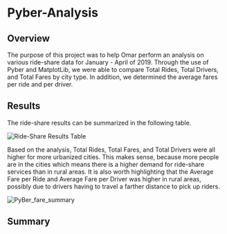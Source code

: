 # Pyber-Analysis

## Overview

The purpose of this project was to help Omar perform an analysis on various ride-share data for January - April of 2019. Through the use of Pyber and MatplotLib, we were able to compare Total Rides, Total Drivers, and Total Fares by city type. In addition, we determined the average fares per ride and per driver. 


## Results

The ride-share results can be summarized in the following table.


![Ride-Share Results Table](https://user-images.githubusercontent.com/111243284/192917499-8d006079-25f3-41e3-a464-9f187b340edf.png)



Based on the analysis, Total Rides, Total Fares, and Total Drivers were all higher for more urbanized cities. This makes sense, because more people are in the cities which means there is a higher demand for ride-share services than in rural areas. It is also worth highlighting that the Average Fare per Ride and Average Fare per Driver was higher in rural areas, possibly due to drivers having to travel a farther distance to pick up riders.


![PyBer_fare_summary](https://user-images.githubusercontent.com/111243284/192912007-1daf30a3-ffcd-458c-94a1-e5c45f293bdb.png)


## Summary

